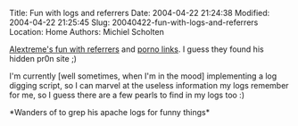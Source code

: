 Title: Fun with logs and referrers
Date: 2004-04-22 21:24:38
Modified: 2004-04-22 21:25:45
Slug: 20040422-fun-with-logs-and-referrers
Location: Home
Authors: Michiel Scholten

<p><a href="http://am.xs4all.nl/drupal/?q=node/view/116">Alextreme's fun with referrers</a> and <a href="/images/screenies/various/20040422_alextreme_blog_porno.png">porno links</a>. I guess they found his hidden pr0n site ;)</p>
<p>I'm currently [well sometimes, when I'm in the mood] implementing a log digging script, so I can marvel at the useless information my logs remember for me, so I guess there are a few pearls to find in my logs too :)</p>
<p>*Wanders of to grep his apache logs for funny things*</p>